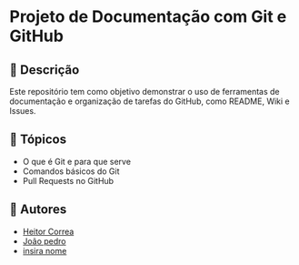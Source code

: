 # Projeto de Documentação com Git e GitHub

## 📄 Descrição
Este repositório tem como objetivo demonstrar o uso de ferramentas de documentação e organização de tarefas do GitHub, como README, Wiki e Issues.

## 🧠 Tópicos
- O que é Git e para que serve
- Comandos básicos do Git
- Pull Requests no GitHub

## 👥 Autores
- [Heitor Correa](https://github.com/1b24o)
- [João pedro](https://github.com/jonasusb)
- [insira nome](https://github.com/nomeinserido)
